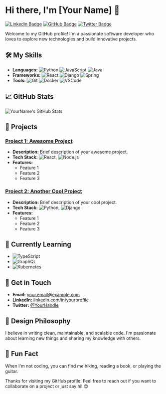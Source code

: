 # Hi there, I'm [Your Name] 👋

[![Linkedin Badge](https://img.shields.io/badge/-YourName-blue?style=flat-square&logo=Linkedin&logoColor=white&link=https://www.linkedin.com/in/yourprofile)](https://www.linkedin.com/in/yourprofile)
[![GitHub Badge](https://img.shields.io/badge/-YourName-000?style=flat-square&logo=Github&logoColor=white&link=https://github.com/yourusername)](https://github.com/yourusername)
[![Twitter Badge](https://img.shields.io/badge/-@YourHandle-1DA1F2?style=flat-square&logo=twitter&logoColor=white&link=https://twitter.com/yourhandle)](https://twitter.com/yourhandle)

Welcome to my GitHub profile! I'm a passionate software developer who loves to explore new technologies and build innovative projects.

## 🛠️ My Skills

- **Languages:** ![Python](https://img.shields.io/badge/-Python-3776AB?style=flat-square&logo=python&logoColor=white) ![JavaScript](https://img.shields.io/badge/-JavaScript-F7DF1E?style=flat-square&logo=javascript&logoColor=black) ![Java](https://img.shields.io/badge/-Java-007396?style=flat-square&logo=java&logoColor=white)
- **Frameworks:** ![React](https://img.shields.io/badge/-React-61DAFB?style=flat-square&logo=react&logoColor=black) ![Django](https://img.shields.io/badge/-Django-092E20?style=flat-square&logo=django&logoColor=white) ![Spring](https://img.shields.io/badge/-Spring-6DB33F?style=flat-square&logo=spring&logoColor=white)
- **Tools:** ![Git](https://img.shields.io/badge/-Git-F05032?style=flat-square&logo=git&logoColor=white) ![Docker](https://img.shields.io/badge/-Docker-2496ED?style=flat-square&logo=docker&logoColor=white) ![VSCode](https://img.shields.io/badge/-VSCode-007ACC?style=flat-square&logo=visual-studio-code&logoColor=white)

## 📈 GitHub Stats

![YourName's GitHub Stats](https://github-readme-stats.vercel.app/api?username=yourusername&show_icons=true&theme=radical)

## 🚀 Projects

### [Project 1: Awesome Project](https://github.com/yourusername/project1)
- **Description:** Brief description of your awesome project.
- **Tech Stack:** ![React](https://img.shields.io/badge/-React-61DAFB?style=flat-square&logo=react&logoColor=black), ![Node.js](https://img.shields.io/badge/-Node.js-339933?style=flat-square&logo=node-dot-js&logoColor=white)
- **Features:**
  - Feature 1
  - Feature 2
  - Feature 3

### [Project 2: Another Cool Project](https://github.com/yourusername/project2)
- **Description:** Brief description of your cool project.
- **Tech Stack:** ![Python](https://img.shields.io/badge/-Python-3776AB?style=flat-square&logo=python&logoColor=white), ![Django](https://img.shields.io/badge/-Django-092E20?style=flat-square&logo=django&logoColor=white)
- **Features:**
  - Feature 1
  - Feature 2
  - Feature 3

## 🌱 Currently Learning

- ![TypeScript](https://img.shields.io/badge/-TypeScript-007ACC?style=flat-square&logo=typescript&logoColor=white)
- ![GraphQL](https://img.shields.io/badge/-GraphQL-E10098?style=flat-square&logo=graphql&logoColor=white)
- ![Kubernetes](https://img.shields.io/badge/-Kubernetes-326CE5?style=flat-square&logo=kubernetes&logoColor=white)

## 💬 Get in Touch

- **Email:** [your.email@example.com](mailto:your.email@example.com)
- **LinkedIn:** [linkedin.com/in/yourprofile](https://www.linkedin.com/in/yourprofile)
- **Twitter:** [@YourHandle](https://twitter.com/yourhandle)

## 🎨 Design Philosophy

I believe in writing clean, maintainable, and scalable code. I'm passionate about learning new things and sharing my knowledge with others.

## 🎉 Fun Fact

When I'm not coding, you can find me hiking, reading a book, or playing the guitar.

Thanks for visiting my GitHub profile! Feel free to reach out if you want to collaborate on a project or just say hi! 😊
